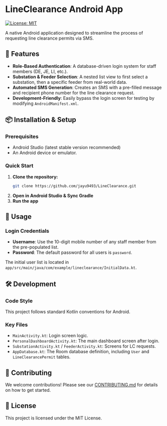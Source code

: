 # LineClearance Android App

[![License: MIT](https://img.shields.io/badge/License-MIT-yellow.svg)](https://opensource.org/licenses/MIT)

A native Android application designed to streamline the process of requesting line clearance permits via SMS.

## 🚀 Features

- **Role-Based Authentication**: A database-driven login system for staff members (DE, JE, LI, etc.).
- **Substation & Feeder Selection**: A nested list view to first select a substation, then a specific feeder from real-world data.
- **Automated SMS Generation**: Creates an SMS with a pre-filled message and recipient phone number for the line clearance request.
- **Development-Friendly**: Easily bypass the login screen for testing by modifying `AndroidManifest.xml`.

## 📦 Installation & Setup

### Prerequisites
- Android Studio (latest stable version recommended)
- An Android device or emulator.

### Quick Start

1.  **Clone the repository:**
    ```bash
    git clone https://github.com/jayu9493/LineClearance.git
    ```
2.  **Open in Android Studio & Sync Gradle**
3.  **Run the app**

## 📖 Usage

### Login Credentials
- **Username**: Use the 10-digit mobile number of any staff member from the pre-populated list.
- **Password**: The default password for all users is `password`.

The initial user list is located in `app/src/main/java/com/example/lineclearance/InitialData.kt`.

## 🛠️ Development

### Code Style
This project follows standard Kotlin conventions for Android.

### Key Files
- `MainActivity.kt`: Login screen logic.
- `PersonalDashboardActivity.kt`: The main dashboard screen after login.
- `SubstationActivity.kt` / `FeederActivity.kt`: Screens for LC requests.
- `AppDatabase.kt`: The Room database definition, including `User` and `LineClearancePermit` tables.

## 🤝 Contributing

We welcome contributions! Please see our [CONTRIBUTING.md](CONTRIBUTING.md) for details on how to get started.

## 📄 License

This project is licensed under the MIT License.
